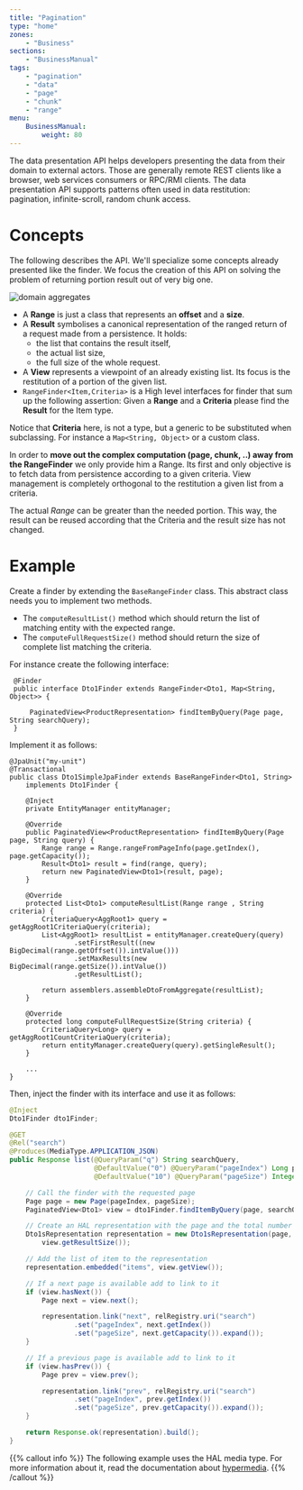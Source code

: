 ```yaml
---
title: "Pagination"
type: "home"
zones:
    - "Business"
sections:
    - "BusinessManual"
tags:
    - "pagination"
    - "data"
    - "page"
    - "chunk"
    - "range"
menu:
    BusinessManual:
        weight: 80
---
```


The data presentation API helps developers presenting the data from their domain to external actors. Those are
generally remote REST clients like a browser, web services consumers or RPC/RMI clients. The data presentation API supports
patterns often used in data restitution: pagination, infinite-scroll, random chunk access.

# Concepts
The following describes the API. We'll specialize some concepts already presented like the finder.
We focus the creation of this API on solving the problem of returning portion result out of very big one.

![domain aggregates](/puml/business/business-api-interfaces-finder.puml.png)

- A **Range** is just a class that represents an **offset** and a **size**.
- A **Result** symbolises a canonical representation of the ranged return of a request made from a persistence. It holds:
    - the list that contains the result itself,
    - the actual list size,
    - the full size of the whole request.
- A **View** represents a viewpoint of an already existing list. Its focus is the restitution of a portion of the given
list.
- `RangeFinder<Item,Criteria>` is a High level interfaces for finder that sum up the following assertion: Given a
**Range** and a **Criteria** please find the **Result** for the Item type.

<div class="callout callout-info">
Notice that <strong>Criteria</strong> here, is not a type, but a generic to be substituted when subclassing. For
instance a <code>Map&lt;String, Object&gt;</code> or a custom class.
</div>

In order to **move out the complex computation (page, chunk, ..) away from the RangeFinder** we only provide him a
Range. Its first and only objective is to fetch data from persistence according to a given criteria. View management is
completely orthogonal to the restitution a given list from a criteria.

The actual *Range* can be greater than the needed portion. This way, the result can be reused according that the Criteria
and the result size has not changed.

# Example

Create a finder by extending the `BaseRangeFinder` class. This abstract class needs you to implement two methods.

- The `computeResultList()` method which should return the list of matching entity with the expected range.
- The `computeFullRequestSize()` method should return the size of complete list matching the criteria.

For instance create the following interface:

     @Finder
     public interface Dto1Finder extends RangeFinder<Dto1, Map<String, Object>> {

         PaginatedView<ProductRepresentation> findItemByQuery(Page page, String searchQuery);
     }

Implement it as follows:

    @JpaUnit("my-unit")
    @Transactional
    public class Dto1SimpleJpaFinder extends BaseRangeFinder<Dto1, String>
        implements Dto1Finder {

        @Inject
        private EntityManager entityManager;

        @Override
        public PaginatedView<ProductRepresentation> findItemByQuery(Page page, String query) {
            Range range = Range.rangeFromPageInfo(page.getIndex(), page.getCapacity());
            Result<Dto1> result = find(range, query);
            return new PaginatedView<Dto1>(result, page);
        }

        @Override
        protected List<Dto1> computeResultList(Range range , String criteria) {
            CriteriaQuery<AggRoot1> query = getAggRoot1CriteriaQuery(criteria);
            List<AggRoot1> resultList = entityManager.createQuery(query)
                    .setFirstResult((new BigDecimal(range.getOffset()).intValue()))
                    .setMaxResults(new BigDecimal(range.getSize()).intValue())
                    .getResultList();

            return assemblers.assembleDtoFromAggregate(resultList);
        }

        @Override
        protected long computeFullRequestSize(String criteria) {
            CriteriaQuery<Long> query = getAggRoot1CountCriteriaQuery(criteria);
            return entityManager.createQuery(query).getSingleResult();
        }

        ...
    }

Then, inject the finder with its interface and use it as follows:

```java
@Inject
Dto1Finder dto1Finder;

@GET
@Rel("search")
@Produces(MediaType.APPLICATION_JSON)
public Response list(@QueryParam("q") String searchQuery,
                     @DefaultValue("0") @QueryParam("pageIndex") Long pageIndex,
                     @DefaultValue("10") @QueryParam("pageSize") Integer pageSize) {

    // Call the finder with the requested page
    Page page = new Page(pageIndex, pageSize);
    PaginatedView<Dto1> view = dto1Finder.findItemByQuery(page, searchQuery);

    // Create an HAL representation with the page and the total number of elements
    Dto1sRepresentation representation = new Dto1sRepresentation(page,
        view.getResultSize());

    // Add the list of item to the representation
    representation.embedded("items", view.getView());

    // If a next page is available add to link to it
    if (view.hasNext()) {
        Page next = view.next();

        representation.link("next", relRegistry.uri("search")
                .set("pageIndex", next.getIndex())
                .set("pageSize", next.getCapacity()).expand());
    }

    // If a previous page is available add to link to it
    if (view.hasPrev()) {
        Page prev = view.prev();

        representation.link("prev", relRegistry.uri("search")
                .set("pageIndex", prev.getIndex())
                .set("pageSize", prev.getCapacity()).expand());
    }

    return Response.ok(representation).build();
}
```

{{% callout info %}}
The following example uses the HAL media type. For more information about it, read the documentation about
[hypermedia](/docs/seed/manual/rest/restful-api/).
{{% /callout %}}
